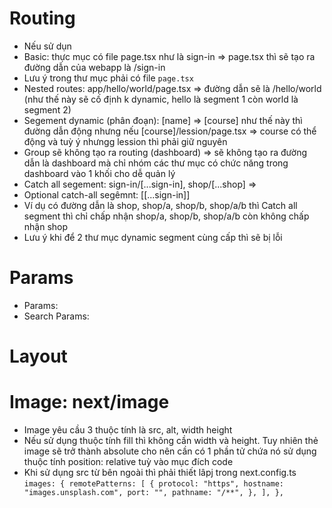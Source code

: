 # Routing

- Nếu sử dụn
- Basic: thực mục có file page.tsx như là sign-in => page.tsx thì sẽ tạo ra đường dẫn của webapp là /sign-in
- Lưu ý trong thư mục phải có file `page.tsx`
- Nested routes: app/hello/world/page.tsx => đường dẫn sẽ là /hello/world (như thế này sẽ cố định k dynamic, hello là segment 1 còn world là segment 2)
- Segement dynamic (phân đoạn): [name] => [course] như thế này thì đường dẫn động nhưng nếu [course]/lession/page.tsx => course có thể động và tuỳ ý nhưngg lession thì phải giữ nguyên
- Group sẽ không tạo ra routing (dashboard) => sẽ không tạo ra đường dẫn là dashboard mà chỉ nhóm các thư mục có chức năng trong dashboard vào 1 khối cho dễ quản lý
- Catch all segement: sign-in/[...sign-in], shop/[...shop] =>
- Optional catch-all segêmnt: [[...sign-in]]
- Ví dụ có đường dẫn là shop, shop/a, shop/b, shop/a/b thì Catch all segment thì chỉ chấp nhận shop/a, shop/b, shop/a/b còn không chấp nhận shop
- Lưu ý khi để 2 thư mục dynamic segment cùng cấp thì sẽ bị lỗi

# Params

- Params:
- Search Params:

# Layout

# Image: next/image

- Image yêu cầu 3 thuộc tính là src, alt, width height
- Nếu sử dụng thuộc tính fill thì không cần width và height. Tuy nhiên thẻ image sẽ trở thành absolute cho nên cần có 1 phần tử chứa nó sử dụng thuộc tính position: relative tuỳ vào mục đích code
- Khi sử dụng src từ bên ngoài thì phải thiết lâpj trong next.config.ts
  `images: {
  remotePatterns: [
    {
      protocol: "https",
      hostname: "images.unsplash.com",
      port: "",
      pathname: "/**",
    },
  ],
},`
